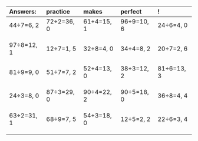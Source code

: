 | Answers: | practice | makes | perfect | ! |
| :--- | :--- | :--- | :--- | :--- |
| 44÷7=6, 2 | 72÷2=36, 0 | 61÷4=15, 1 | 96÷9=10, 6 | 24÷6=4, 0 | 
|   |   |   |   |   | 
|   |   |   |   |   | 
|   |   |   |   |   | 
| 97÷8=12, 1 | 12÷7=1, 5 | 32÷8=4, 0 | 34÷4=8, 2 | 20÷7=2, 6 | 
|   |   |   |   |   | 
|   |   |   |   |   | 
|   |   |   |   |   | 
| 81÷9=9, 0 | 51÷7=7, 2 | 52÷4=13, 0 | 38÷3=12, 2 | 81÷6=13, 3 | 
|   |   |   |   |   | 
|   |   |   |   |   | 
|   |   |   |   |   | 
| 24÷3=8, 0 | 87÷3=29, 0 | 90÷4=22, 2 | 90÷5=18, 0 | 36÷8=4, 4 | 
|   |   |   |   |   | 
|   |   |   |   |   | 
|   |   |   |   |   | 
| 63÷2=31, 1 | 68÷9=7, 5 | 54÷3=18, 0 | 12÷5=2, 2 | 22÷6=3, 4 | 
|   |   |   |   |   | 
|   |   |   |   |   | 
|   |   |   |   |   | 
